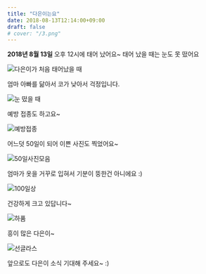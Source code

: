 ```yaml
---
title: "다은이는요"
date: 2018-08-13T12:14:00+09:00
draft: false
# cover: "/3.png"
---
```


**2018년 8월 13일** 오후 12시에 태어 났어요~
태어 났을 때는 눈도 못 떴어요

![다은이가 처음 태어났을 때](/1.png)

엄마 아빠를 닮아서 코가 낮아서 걱정입니다.

![눈 떴을 때](/2.png)

예방 접종도 하고요~

![예방접종](/3.png)

어느덧 50일이 되어 이쁜 사진도 찍었어요~

![50일사진모음](/4.png)

엄마가 옷을 거꾸로 입혀서 기분이 뚱한건 아니에요 :)

![100일상](/5.png)

건강하게 크고 있답니다~

![하품](/6.png)

흥이 많은 다은이~

![선글라스](/7.png)

앞으로도 다은이 소식 기대해 주세요~ :)